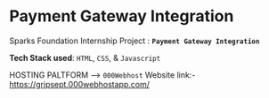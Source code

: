 # Payment Gateway Integration
Sparks Foundation Internship Project : **`Payment Gateway Integration`** 

**Tech Stack used**:
`HTML`, `CSS`,  & `Javascript` 

HOSTING PALTFORM --> `000Webhost`
Website link:- https://gripsept.000webhostapp.com/
